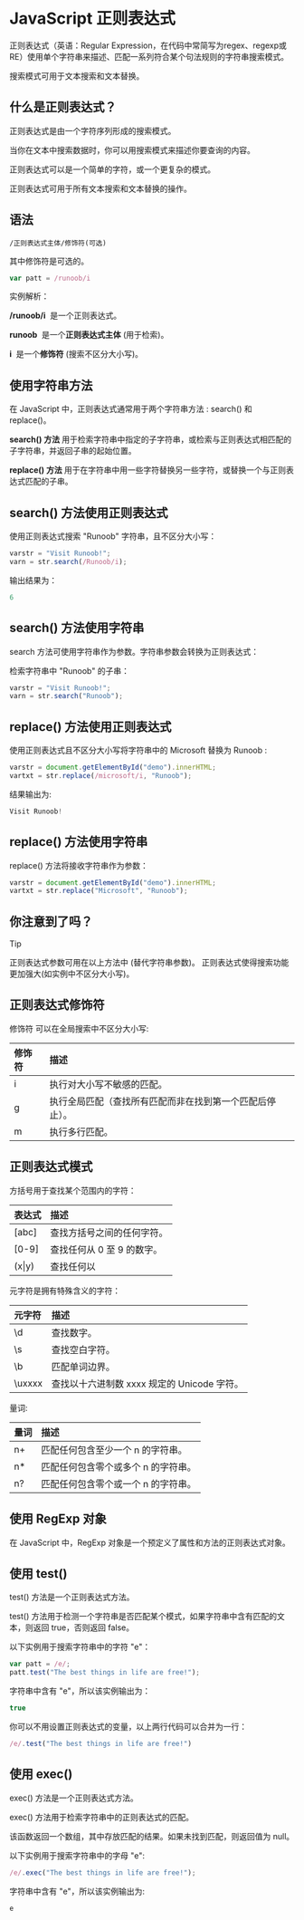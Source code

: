 # JavaScript 正则表达式

正则表达式（英语：Regular Expression，在代码中常简写为regex、regexp或RE）使用单个字符串来描述、匹配一系列符合某个句法规则的字符串搜索模式。

搜索模式可用于文本搜索和文本替换。

## 什么是正则表达式？

正则表达式是由一个字符序列形成的搜索模式。

当你在文本中搜索数据时，你可以用搜索模式来描述你要查询的内容。

正则表达式可以是一个简单的字符，或一个更复杂的模式。

正则表达式可用于所有文本搜索和文本替换的操作。

## 语法

```
/正则表达式主体/修饰符(可选)
```

其中修饰符是可选的。

```javascript
var patt = /runoob/i
```
实例解析：

**/runoob/i**  是一个正则表达式。

**runoob**  是一个**正则表达式主体** (用于检索)。

**i**  是一个**修饰符** (搜索不区分大小写)。

## 使用字符串方法

在 JavaScript 中，正则表达式通常用于两个字符串方法 : search() 和 replace()。

**search() 方法** 用于检索字符串中指定的子字符串，或检索与正则表达式相匹配的子字符串，并返回子串的起始位置。

**replace() 方法** 用于在字符串中用一些字符替换另一些字符，或替换一个与正则表达式匹配的子串。

##  search() 方法使用正则表达式

<!--sec data-title="实例" data-filename="js_string_search_regexp" ces-->
使用正则表达式搜索 "Runoob" 字符串，且不区分大小写：

```javascript
varstr = "Visit Runoob!";
varn = str.search(/Runoob/i);
```

输出结果为：

```javascript
6
```
<!--endsec-->

## search() 方法使用字符串

search 方法可使用字符串作为参数。字符串参数会转换为正则表达式：

<!--sec data-title="实例" data-filename="js_string_search" ces-->
检索字符串中 "Runoob" 的子串：

```javascript
varstr = "Visit Runoob!";
varn = str.search("Runoob");
```
<!--endsec-->

## replace() 方法使用正则表达式

<!--sec data-title="实例" data-filename="js_string_replace_regexp" ces-->
使用正则表达式且不区分大小写将字符串中的 Microsoft 替换为 Runoob :

```javascript
varstr = document.getElementById("demo").innerHTML;
vartxt = str.replace(/microsoft/i, "Runoob");
```

结果输出为:

```javascript
Visit Runoob!
```
<!--endsec-->

## replace() 方法使用字符串

replace() 方法将接收字符串作为参数：

<!--sec data-title="实例" data-filename="js_string_replace" ces-->
```javascript
varstr = document.getElementById("demo").innerHTML;
vartxt = str.replace("Microsoft", "Runoob");
```
<!--endsec-->

## 你注意到了吗？

> [!TIP]
> 正则表达式参数可用在以上方法中 (替代字符串参数)。
> 正则表达式使得搜索功能更加强大(如实例中不区分大小写)。

## 正则表达式修饰符

修饰符 可以在全局搜索中不区分大小写:

| 修饰符 | 描述 |
| :------------  | :------------ |
| i | 执行对大小写不敏感的匹配。 |
| g | 执行全局匹配（查找所有匹配而非在找到第一个匹配后停止）。 |
| m | 执行多行匹配。 |
## 正则表达式模式

方括号用于查找某个范围内的字符：

| 表达式 | 描述 |
| :------------  | :------------ |
| [abc] | 查找方括号之间的任何字符。 |
| [0-9] | 查找任何从 0 至 9 的数字。 |
| (x&#124;y) | 查找任何以 | 分隔的选项。  |
元字符是拥有特殊含义的字符：

| 元字符 | 描述 |
| :------------  | :------------ |
| \d | 查找数字。 |
| \s | 查找空白字符。 |
| \b | 匹配单词边界。 |
| \uxxxx | 查找以十六进制数 xxxx 规定的 Unicode 字符。 |
量词:

| 量词 | 描述 |
| :------------  | :------------ |
| n+ | 匹配任何包含至少一个 n 的字符串。 |
| n* | 匹配任何包含零个或多个 n 的字符串。  |
| n? | 匹配任何包含零个或一个 n 的字符串。 |

## 使用 RegExp 对象

在 JavaScript 中，RegExp 对象是一个预定义了属性和方法的正则表达式对象。 

## 使用 test()

 test() 方法是一个正则表达式方法。

test() 方法用于检测一个字符串是否匹配某个模式，如果字符串中含有匹配的文本，则返回 true，否则返回 false。

以下实例用于搜索字符串中的字符 "e"：

<!--sec data-title="实例" data-filename="js_regexp_test" ces-->
```javascript
var patt = /e/;
patt.test("The best things in life are free!");
```

字符串中含有 "e"，所以该实例输出为：

```javascript
true
```

你可以不用设置正则表达式的变量，以上两行代码可以合并为一行： 

```javascript
/e/.test("The best things in life are free!")
```
<!--endsec-->

## 使用 exec()

exec() 方法是一个正则表达式方法。

exec() 方法用于检索字符串中的正则表达式的匹配。

该函数返回一个数组，其中存放匹配的结果。如果未找到匹配，则返回值为 null。

以下实例用于搜索字符串中的字母 "e":

<!--sec data-title="实例" data-filename="js_regexp_exec" ces-->
```javascript
/e/.exec("The best things in life are free!");
```

字符串中含有 "e"，所以该实例输出为:

```javascript
e
```
<!--endsec-->